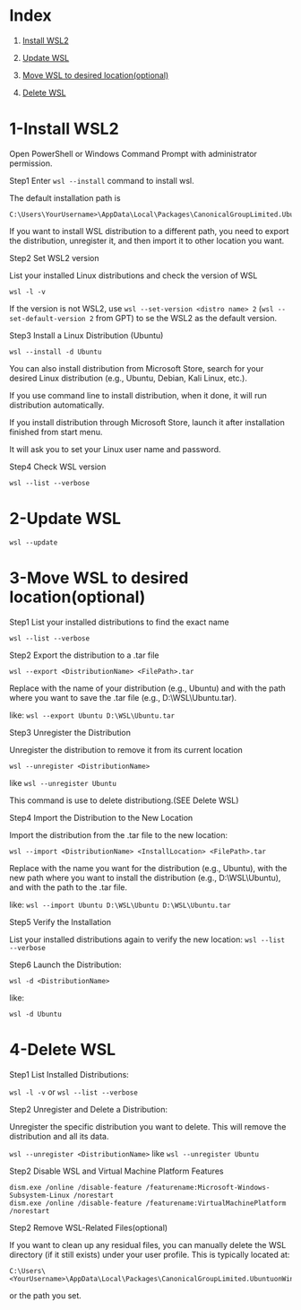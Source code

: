 # Index

1. [Install WSL2](#1-Install-WSL2)

2. [Update WSL](#2-Update-WSL)

3. [Move WSL to desired location(optional)](#3-Move-WSL-to-desired-location)

4. [Delete WSL](#4-Delete-WSL)

# 1-Install WSL2

Open PowerShell or Windows Command Prompt with administrator permission.

Step1 Enter ```wsl --install``` command to install wsl.

The default installation path is
```
C:\Users\YourUsername>\AppData\Local\Packages\CanonicalGroupLimited.UbuntuonWindows_<some_random_string>\LocalState\
```

If you want to install WSL distribution to a different path, you need to export the distribution, unregister it, and then import it to other location you want.

Step2 Set WSL2 version

List your installed Linux distributions and check the version of WSL

```wsl -l -v```

If the version is not WSL2, use ```wsl --set-version <distro name> 2``` (```wsl --set-default-version 2``` from GPT) to se the WSL2 as the default version.

Step3 Install a Linux Distribution (Ubuntu)

```wsl --install -d Ubuntu```

You can also install distribution from Microsoft Store, search for your desired Linux distribution (e.g., Ubuntu, Debian, Kali Linux, etc.).

If you use command line to install distribution, when it done, it will run distribution automatically.

If you install distribution through Microsoft Store, launch it after installation finished from start menu.

It will ask you to set your Linux user name and password.

Step4 Check WSL version

```wsl --list --verbose```

# 2-Update WSL

```wsl --update```

# 3-Move WSL to desired location(optional)

Step1 List your installed distributions to find the exact name

```wsl --list --verbose```

Step2 Export the distribution to a .tar file

```wsl --export <DistributionName> <FilePath>.tar```

Replace <DistributionName> with the name of your distribution (e.g., Ubuntu) and <FilePath> with the path where you want to save the .tar file (e.g., D:\WSL\Ubuntu.tar).

like: ```wsl --export Ubuntu D:\WSL\Ubuntu.tar```

Step3 Unregister the Distribution

Unregister the distribution to remove it from its current location

```wsl --unregister <DistributionName>```

like ```wsl --unregister Ubuntu```

This command is use to delete distributiong.(SEE Delete WSL)

Step4 Import the Distribution to the New Location

Import the distribution from the .tar file to the new location:

```wsl --import <DistributionName> <InstallLocation> <FilePath>.tar```

Replace <DistributionName> with the name you want for the distribution (e.g., Ubuntu), <InstallLocation> with the new path where you want to install the distribution (e.g., D:\WSL\Ubuntu), and <FilePath> with the path to the .tar file.

like: ```wsl --import Ubuntu D:\WSL\Ubuntu D:\WSL\Ubuntu.tar```

Step5 Verify the Installation

List your installed distributions again to verify the new location: ```wsl --list --verbose```

Step6 Launch the Distribution:

```wsl -d <DistributionName>```

like:

```wsl -d Ubuntu```

# 4-Delete WSL

Step1 List Installed Distributions:

```wsl -l -v``` or ```wsl --list --verbose```

Step2 Unregister and Delete a Distribution:

Unregister the specific distribution you want to delete. This will remove the distribution and all its data.

```wsl --unregister <DistributionName>``` like ```wsl --unregister Ubuntu```

Step2 Disable WSL and Virtual Machine Platform Features

```
dism.exe /online /disable-feature /featurename:Microsoft-Windows-Subsystem-Linux /norestart
dism.exe /online /disable-feature /featurename:VirtualMachinePlatform /norestart
```

Step2 Remove WSL-Related Files(optional)

If you want to clean up any residual files, you can manually delete the WSL directory (if it still exists) under your user profile. This is typically located at:

```
C:\Users\<YourUsername>\AppData\Local\Packages\CanonicalGroupLimited.UbuntuonWindows_<some_random_string>
```

or the path you set.














